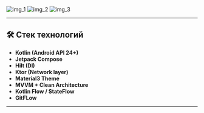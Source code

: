 ![img_1](https://github.com/user-attachments/assets/f4e95cf8-dc79-405e-9028-58c88b4e74ed) ![img_2](https://github.com/user-attachments/assets/f41a0f29-845c-4860-84d2-f30aa70447c6) ![img_3](https://github.com/user-attachments/assets/d8c17323-dd16-4c90-a6c2-f174fa30c692)







---

## 🛠 Стек технологий

- **Kotlin (Android API 24+)**
- **Jetpack Compose**
- **Hilt (DI)**
- **Ktor (Network layer)**
- **Material3 Theme**
- **MVVM + Clean Architecture**
- **Kotlin Flow / StateFlow**
- **GitFLow**

---
